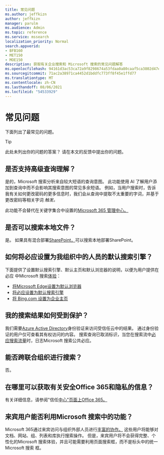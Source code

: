 ```yaml
---
title: 常见问题
ms.author: jeffkizn
author: jeffkizn
manager: parulm
ms.audience: Admin
ms.topic: reference
ms.service: mssearch
localization_priority: Normal
search.appverid:
- BFB160
- MET150
- MOE150
description: 获取有关企业搜索和 Microsoft 搜索的常见问题解答
ms.openlocfilehash: 94161d3ac53ca72a9f8298674a53fdaa0a80caaf5ca3802d47ea693043a30530
ms.sourcegitcommit: 71ac2a38971ca4452d1bddfc773ff8f45e1ffd77
ms.translationtype: MT
ms.contentlocale: zh-CN
ms.lasthandoff: 08/06/2021
ms.locfileid: "54533929"
---
```

<!-- markdownlint-disable no-trailing-punctuation -->
# <a name="frequently-asked-questions"></a>常见问题

下面列出了最常见的问题。

> [!TIP]
> 此处未列出你的问题的答案？ 请在本文的反馈中提出你的问题。

## <a name="is-advanced-query-understanding-supported"></a>是否支持高级查询理解？

是的，Microsoft 搜索分析来自较大短语的查询意图。 此功能使用 AI 了解用户添加到查询中而不会影响其搜索意图的常见多余短语。 例如，当用户搜索时，告诉我有关如何更改密码的更多信息时，我们会从查询中提取不太重要的字词，并基于更改密码等相关字词 *触发。*
  
此功能不会替代在关键字集合中设置的[Microsoft 365 管理中心。](https://admin.microsoft.com)
  
## <a name="can-you-search-for-files-on-premises"></a>是否可以搜索本地文件？

是。 如果具有混合部署[SharePoint，](http://sharepoint.com/)可以搜索本地部署SharePoint。
  
## <a name="how-do-i-make-bing-the-default-search-engine-for-people-in-my-org"></a>如何将必应设置为我组织中的人员的默认搜索引擎？

下面提供了设置默认搜索引擎、默认主页和默认浏览器的说明，以便为用户提供在 必应 中Microsoft 搜索[体验](https://Bing.com)：

- [将Microsoft Edge设置为默认浏览器](/deployedge/edge-default-browser)
- [将必应设置为默认搜索引擎](set-default-search-engine.md)
- [将 Bing.com 设置为企业主页](set-default-homepage.md)

## <a name="how-are-my-search-results-protected"></a>我的搜索结果如何受到保护？

我们需要[Azure Active Directory](/azure/active-directory/)身份验证来访问受信任云中的结果。 通过身份验证的用户仅可查看其有权访问的内容。 搜索查询已取消标识，当您在搜索流中[必应搜索流量](https://Bing.com)时，日志Microsoft 搜索公共必应。

## <a name="can-i-search-across-federated-organizations"></a>能否跨联合组织进行搜索？

否。

## <a name="where-can-i-get-info-about-office-365-security-compliance-and-privacy"></a>在哪里可以获取有关安全Office 365和隐私的信息？

有关详细信息，请参阅"信任[中心"页面上Office 365。](https://www.microsoft.com/TrustCenter/CloudServices/office365/default.aspx)

## <a name="can-guest-users-leverage-microsoft-search-in-my-organization"></a>来宾用户能否利用Microsoft 搜索中的功能？

Microsoft 365通过来宾访问与组织外部人员进行[丰富的协作。](/microsoft-365/solutions/collaborate-with-people-outside-your-organization) 这些用户将能够对文档、网站、组、列表和库执行搜索操作。 但是，来宾用户将不会获得完整、个性化的Microsoft 搜索体验，并且可能需要利用页面搜索框，而不是标头中的统一 Microsoft 搜索 框。